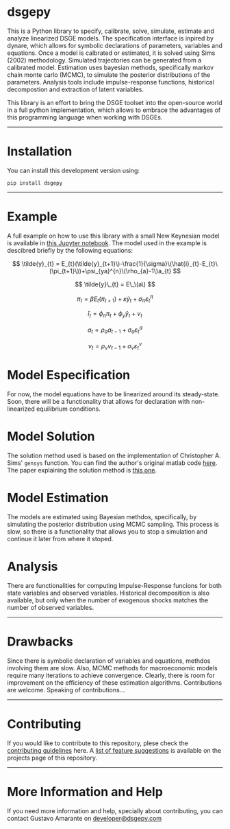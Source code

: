 # dsgepy
This is a Python library to specify, calibrate, solve, simulate, estimate and 
analyze linearized DSGE models. The specification interface is inpired by 
dynare, which allows for symbolic declarations of parameters, variables and 
equations. Once a model is calbrated or estimated, it is solved using Sims 
(2002) methodology. 
Simulated trajectories can be generated from a calibrated model. Estimation 
uses bayesian methods, specifically markov chain monte carlo (MCMC), to 
simulate the posterior distributions of the parameters. Analysis tools include 
impulse-response functions, historical decompostion and extraction of latent 
variables.

This library is an effort to bring the DSGE toolset into the open-source world 
in a full python implementation, which allows to embrace the advantages of this 
programming language when working with DSGEs.

---
# Installation
You can install this development version using:
```
pip install dsgepy
```

---
# Example
A full example on how to use this library with a small New Keynesian model is available in 
[this Jupyter notebook](https://github.com/gusamarante/pydsge/blob/master/Example/example_snkm.ipynb). The model used 
in the example is descibred briefly by the following equations:

$$
\tilde{y}_{t} = E_{t}(\tilde{y}_{t+1}\)-\frac{1}{\sigma}\(\hat{i}_{t}-E_{t}\(\pi_{t+1}\))+\psi_{ya}^{n}\(\rho_{a}-1\)a_{t}
$$

$$
\tilde{y}\_{t} = E\_\(a\)
$$

$$\pi_{t}=\beta E_{t}\left(\pi_{t+1}\right)+\kappa\tilde{y}_{t}+\sigma_{\pi}\varepsilon_{t}^{\pi}$$

$$\hat{i}_{t}=\phi_{\pi}\pi_{t}+\phi_{y}\tilde{y}_{t}+v_{t}$$

$$a_{t}=\rho_{a}a_{t-1}+\sigma_{a}\varepsilon_{t}^{a}$$

$$v_{t}=\rho_{v}v_{t-1}+\sigma_{v}\varepsilon_{t}^{v}$$


# Model Especification
For now, the model equations have to be linearized around its steady-state. 
Soon, there will be a functionality that allows for declaration with 
non-linearized equilibrium conditions.

# Model Solution
The solution method used is based on the implementation of Christopher A. Sims' `gensys` function. You can find the 
author's original matlab code [here](https://dge.repec.org/codes/sims/linre3a/). The paper explaining the solution 
method is [this one](https://dge.repec.org/codes/sims/linre3a/LINRE3A.pdf).

# Model Estimation
The models are estimated using Bayesian methdos, specifically, by simulating the posterior distribution using MCMC 
sampling. This process is slow, so there is a functionality that allows you to stop a simulation and continue 
it later from where it stoped.

# Analysis
There are functionalities for computing Impulse-Response funcions for both state variables and observed variables. 
Historical decomposition is also available, but only when the number of exogenous shocks matches the number of 
observed variables.

---
# Drawbacks
Since there is symbolic declaration of variables and equations, methdos 
involving them are slow. Also, MCMC methods for macroeconomic models require 
many iterations to achieve convergence. Clearly, there is room for improvement 
on the efficiency of these estimation algorithms. Contributions are welcome.
Speaking of contributions...

---
# Contributing
If you would like to contribute to this repository, plese check the 
[contributing guidelines](https://github.com/gusamarante/pydsge/blob/master/CONTRIBUTING.md) here. A 
[list of feature suggestions](https://github.com/gusamarante/pydsge/projects) is available on the projects page of this
repository.

---
# More Information and Help
If you need more information and help, specially about contributing, you can 
contact Gustavo Amarante on developer@dsgepy.com
